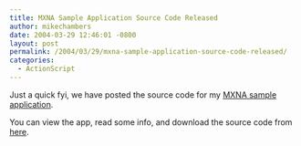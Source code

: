 ```yaml
---
title: MXNA Sample Application Source Code Released
author: mikechambers
date: 2004-03-29 12:46:01 -0800
layout: post
permalink: /2004/03/29/mxna-sample-application-source-code-released/
categories:
  - ActionScript
---
```



Just a quick fyi, we have posted the source code for my [MXNA sample application][1].

You can view the app, read some info, and download the source code from [here][2].

 [1]: /mesh/archives/004255.cfm
 [2]: http://www.macromedia.com/devnet/mx/flash/articles/mxna_sample.html